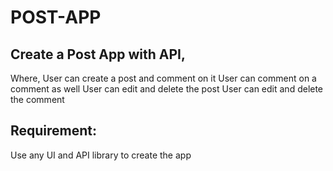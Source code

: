 # POST-APP

## Create a Post App with API,

Where,
User can create a post and comment on it
User can comment on a comment as well
User can edit and delete the post
User can edit and delete the comment


## Requirement:
Use any UI and API library to create the app
